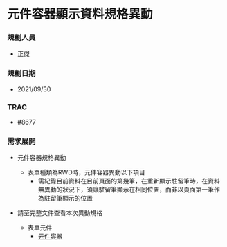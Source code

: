 # 元件容器顯示資料規格異動

### <div id="user">規劃人員</div>
* 正傑

### <div id="updatedate">規劃日期</div>
* 2021/09/30

### <div id="trac">TRAC</div>
* #8677

### <div id="requirement">需求展開</div>
* 元件容器規格異動
    * 表單種類為RWD時，元件容器異動以下項目
        * 需紀錄目前資料在目前頁面的第幾筆，在重新顯示駐留筆時，在資料無異動的狀況下，須讓駐留筆顯示在相同位置，而非以頁面第一筆作為駐留筆顯示的位置

* 請至完整文件查看本次異動規格
    * 表單元件
        * [元件容器](../../../RTE/SYSTEM/FORM/ctrl_container/README.md#aliasrefresh)